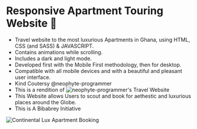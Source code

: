 # Responsive Apartment Touring Website 🌊

- Travel website to the most luxurious Apartments in Ghana, using HTML, CSS (and SASS) & JAVASCRIPT.
- Contains animations while scrolling.
- Includes a dark and light mode.
- Developed first with the Mobile First methodology, then for desktop.
- Compatible with all mobile devices and with a beautiful and pleasant user interface.
- Kind Coutersy @neophyte-programmer
- This is a rendition of ![neophyte-programmer](https://github.com/neophyte-programmer)'s Travel Website
- This Website allows Users to scout and book for aethestic and luxurious places around the Globe.
- This is A Bibabrey Initiative 

![Continental Lux Apartment Booking](/fullpage.png "Full Page View")
